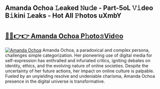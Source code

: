 ## Amanda Ochoa 𝙻eaked 𝙽u𝚍e - Part-5oL 𝚅𝚒deo B𝚒kini 𝙻eaks - Hot All 𝙿hotos uXmbY

# <h2><a href="http://ld4100.urlbe.top/?page=Amanda+Ochoa">🔗🔗👉👉 Amanda Ochoa P𝚑oto𝚜Vid𝚎o</a></h2>

[![Amanda Ochoa](https://i.imgur.com/eBuTRDB.gif)](http://ld4100.urlbe.top/?page=Amanda+Ochoa)
Amanda Ochoa, a paradoxical and complex persona, challenges simple categorization. Her pioneering use of digital media for self-expression has enthralled and infuriated critics, igniting debates on identity, ethics, and the evolving nature of online societies. Despite the uncertainty of her future actions, her impact on online culture is palpable. Fueled by an unyielding resolve and undeniable charisma, Amanda Ochoa presence in the digital universe is transformative.
